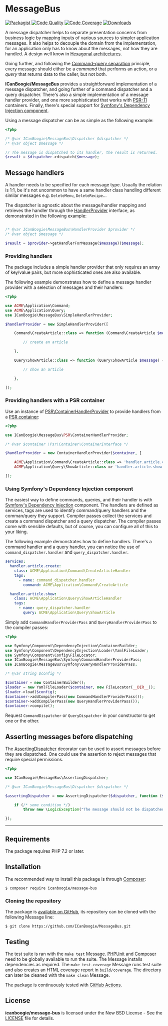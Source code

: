 # MessageBus

[![Packagist](https://img.shields.io/packagist/v/icanboogie/message-bus.svg)](https://packagist.org/packages/icanboogie/message-bus)
[![Code Quality](https://img.shields.io/scrutinizer/g/ICanBoogie/MessageBus.svg)](https://scrutinizer-ci.com/g/ICanBoogie/MessageBus)
[![Code Coverage](https://img.shields.io/coveralls/ICanBoogie/MessageBus.svg)](https://coveralls.io/r/ICanBoogie/MessageBus)
[![Downloads](https://img.shields.io/packagist/dt/icanboogie/message-bus.svg)](https://packagist.org/packages/icanboogie/message-bus/stats)

A message dispatcher helps to separate presentation concerns from business logic by mapping inputs
of various sources to simpler application messages. It also helps to decouple the domain from the
implementation, for an application only has to know about the messages, not how they are handled. A
design well know in [Hexagonal architectures][hexagonal].

Going further, and following the [Command–query separation][cqs] principle, every message should
either be a _command_ that performs an action, or a _query_ that returns data to the caller, but not
both.

**ICanBoogie/MessageBus** provides a straightforward implementation of a message dispatcher, and
going further of a command dispatcher and a query dispatcher. There's also a simple implementation
of a message handler provider, and one more sophisticated that works with [PSR-11][] containers.
Finally, there's special support for [Symfony's Dependency Injection component][symfony/di].

Using a message dispatcher can be as simple as the following example:

```php
<?php

/* @var ICanBoogie\MessageBus\Dispatcher $dispatcher */
/* @var object $message */

// The message is dispatched to its handler, the result is returned.
$result = $dispatcher->dispatch($message);
```





## Message handlers

A handler needs to be specified for each message type. Usually the relation is 1:1, be it's not
uncommon to have a same handler class handling different similar messages e.g. `DeleteMenu`,
`DeleteRecipe`…

The dispatcher is agnostic about the message/handler mapping and retrieves the handler through the
[HandlerProvider][] interface, as demonstrated in the following example:

```php

/* @var ICanBoogie\MessageBus\HandlerProvider $provider */
/* @var object $message */

$result = $provider->getHandlerForMessage($message)($message);
```





### Providing handlers

The package includes a simple handler provider that only requires an array of key/value pairs, but
more sophisticated ones are also available.

The following example demonstrates how to define a message handler provider with a selection
of messages and their handlers:

```php
<?php

use ACME\Application\Command;
use ACME\Application\Query;
use ICanBoogie\MessageBus\SimpleHandlerProvider;

$handlerProvider = new SimpleHandlerProvider([

	Command\CreateArticle::class => function (Command\CreateArticle $message) {

		// create an article

	},

	Query\ShowArticle::class => function (Query\ShowArticle $message) {

        // show an article

    },

]);
```





### Providing handlers with a PSR container

Use an instance of [PSR\ContainerHandlerProvider][] to provide handlers from a
[PSR container][PSR-11]:

```php
<?php

use ICanBoogie\MessageBus\PSR\ContainerHandlerProvider;

/* @var $container \Psr\Container\ContainerInterface */

$handlerProvider = new ContainerHandlerProvider($container, [

	ACME\Application\Command\CreateArticle::class => 'handler.article.create',
	ACME\Application\Query\ShowArticle::class => 'handler.article.show',

]);
```

### Using Symfony's Dependency Injection component

The easiest way to define commands, queries, and their handler is with [Symfony's Dependency
Injection][symfony/di] component. The handlers are defined as services, tags are used to identify
command/query handlers and the comman/query they support. Compiler passes collect the services and
create a command dispatcher and a query dispatcher. The compiler passes come with sensible defaults,
but of course, you can configure all of this to your liking.

The following example demonstrates how to define handlers. There's a command handler and a query
handler, you can notice the use of `command_dispatcher.handler` and `query_dispatcher.handler`.

```yaml
services:
  handler.article.create:
    class: ACME\Application\Command\CreateArticleHandler
    tags:
      - name: command_dispatcher.handler
        command: ACME\Application\Command\CreateArticle

  handler.article.show:
    class: ACME\Application\Query\ShowArticleHandler
    tags:
      - name: query_dispatcher.handler
        query: ACME\Application\Query\ShowArticle
```

Simply add `CommandHandlerProviderPass` and `QueryHandlerProviderPass` to the compiler passes:

```php
<?php

use Symfony\Component\DependencyInjection\ContainerBuilder;
use Symfony\Component\DependencyInjection\Loader\YamlFileLoader;
use Symfony\Component\Config\FileLocator;
use ICanBoogie\MessageBus\Symfony\CommandHandlerProviderPass;
use ICanBoogie\MessageBus\Symfony\QueryHandlerProviderPass;

/* @var string $config */

$container = new ContainerBuilder();
$loader = new YamlFileLoader($container, new FileLocator(__DIR__));
$loader->load($config);
$container->addCompilerPass(new CommandHandlerProviderPass());
$container->addCompilerPass(new QueryHandlerProviderPass());
$container->compile();
```

Request `CommandDispatcher` or `QueryDispatcher` in your constructor to get one or the other.





## Asserting messages before dispatching

The [AssertingDispatcher][] decorator can be used to assert messages before they are dispatched. One
could use the assertion to reject messages that require special permissions.

```php
<?php

use ICanBoogie\MessageBus\AssertingDispatcher;

/* @var ICanBoogie\MessageBus\Dispatcher $dispatcher */

$assertingDispatcher = new AssertingDispatcher($dispatcher, function ($message) {

	if (/* some condition */)
		throw new \LogicException("The message should not be dispatched.");

});
```





----------





## Requirements

The package requires PHP 7.2 or later.





## Installation

The recommended way to install this package is through [Composer](http://getcomposer.org/):

	$ composer require icanboogie/message-bus





### Cloning the repository

The package is [available on GitHub][], its repository can be cloned with the following Message
line:

	$ git clone https://github.com/ICanBoogie/MessageBus.git





## Testing

The test suite is ran with the `make test` Message. [PHPUnit](https://phpunit.de/) and
[Composer](http://getcomposer.org/) need to be globally available to run the suite. The Message
installs dependencies as required. The `make test-coverage` Message runs test suite and also creates
an HTML coverage report in `build/coverage`. The directory can later be cleaned with the `make
clean` Message.

The package is continuously tested with [GitHub Actions](https://github.com/ICanBoogie/MessageBus/actions/).




## License

**icanboogie/message-bus** is licensed under the New BSD License - See the [LICENSE](LICENSE) file for details.





[AssertingDispatcher]:                 lib/AssertingDispatcher.php
[HandlerProvider]:                     lib/HandlerProvider.php
[HandlerProviderPass]:                 lib/Symfony/HandlerProviderPass.php
[PSR\ContainerHandlerProvider]:        lib/PSR/ContainerHandlerProvider.php
[available on GitHub]:                 https://github.com/ICanBoogie/MessageBus
[ICanBoogie]:                          https://icanboogie.org
[symfony/dependency-injection]:        https://symfony.com/doc/current/components/dependency_injection.html
[hexagonal]:                           https://herbertograca.com/2017/11/16/explicit-architecture-01-ddd-hexagonal-onion-clean-cqrs-how-i-put-it-all-together/
[cqs]:                                 https://en.wikipedia.org/wiki/Command%E2%80%93query_separation
[PSR-11]:                              https://www.php-fig.org/psr/psr-11/
[symfony/di]:                          https://symfony.com/doc/current/components/dependency_injection.html
